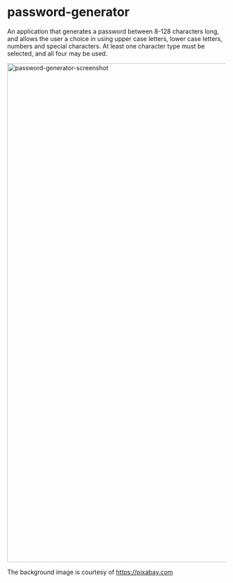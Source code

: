 # password-generator
An application that generates a password between 8-128 characters long, and allows the user a choice in using upper case letters, lower case letters, numbers and special characters. At least one character type must be selected, and all four may be used.

<img width="1149" alt="password-generator-screenshot" src="https://user-images.githubusercontent.com/54487735/71280152-4bb73180-230f-11ea-912c-d97a1d279207.png">

The background image is courtesy of https://pixabay.com 
